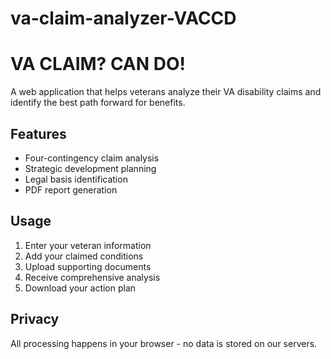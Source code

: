 # va-claim-analyzer-VACCD

# VA CLAIM? CAN DO!

A web application that helps veterans analyze their VA disability claims and identify the best path forward for benefits.

## Features
- Four-contingency claim analysis
- Strategic development planning
- Legal basis identification
- PDF report generation

## Usage
1. Enter your veteran information
2. Add your claimed conditions
3. Upload supporting documents
4. Receive comprehensive analysis
5. Download your action plan

## Privacy
All processing happens in your browser - no data is stored on our servers.
